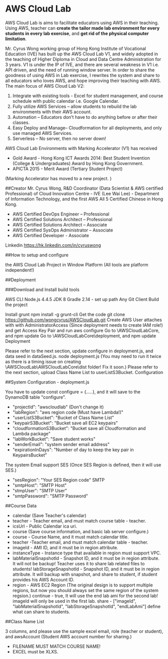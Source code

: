 # AWS Cloud Lab
AWS Cloud Lab is aims to facilitate educators using AWS in their teaching. Using AWS, teacher can **create the tailor made lab environment for every students in every lab exercise**, and **get rid of the physical computer limitation**. 

Mr. Cyrus Wong working group of Hong Kong Institute of Vocational Education (IVE) has built up the AWS Cloud Lab V1, and widely adopted in the teaching of Higher Diploma in Cloud and Data Centre Administration for 3 years. V1 is under the IP of IVE, and there are several weakness in V1 i.e. API driven, and the need of running window server. In order to share the goodness of using AWS in Lab exercise, I   rewrites the system and share to all educators who loves AWS, and hope improving their teaching with AWS.
The main focus of AWS Cloud Lab V2:

1. Integrate with existing tools - Excel for student management, and course schedule with public calendar i.e. Google Calendar.
2. Fully utilize AWS Services – allow students to rebuild the lab environments with their AWS account.
3. Automation – Educators don’t have to do anything before or after their classes.
4. Easy Deploy and Manage– Cloudformation for all deployments, and only use managed AWS Services.
5. Serverless – No server, then no server down!

AWS Cloud Lab Environments with Marking Accelerator (V1) has received 
- Gold Award - Hong Kong ICT Awards 2014: Best Student Invention (College & Undergraduates) Award by Hong Kong Government.
- APICTA 2015 - Merit Award (Tertiary Student Project)

(Marking Accelerator has moved to a new project. )

##Creator
Mr. Cyrus Wong, R&D Coordinator (Data Scientist & AWS certified Professional) of Cloud Innovation Centre - IVE (Lee Wai Lee) - Department of Information Technology, and the first AWS All 5 Certified Chinese in Hong Kong.
- AWS Certified DevOps Engineer – Professional 
- AWS Certified Solutions Architect – Professional
- AWS Certified Solutions Architect – Associate
- AWS Certified SysOps Administrator – Associate
- AWS Certified Developer - Associate

Linkedin 		https://hk.linkedin.com/in/cyruswong


##How to setup and configure

the AWS Cloud Lab Project in Window Platform (All tools are platform independent!)

##Deployment

###Download and Install build tools

AWS CLI
Node.js 4.4.5
JDK 8
Gradle 2.14 - set up path
Any Git Client
Build the project

Install grunt 
npm install -g grunt-cli
Get the code 
git clone https://github.com/wongcyrus/AWSCloudLab.git
Create AWS User attaches with with AdministratorAccess (Since deployment needs to create IAM role!) and get Access Key Pair  and run 
aws configure 
Go to \AWSCloudLabCore, and npm update
Go to \AWSCloudLabCore\deployment, and npm update
Deployment

Please refer to the next section, update configure in deployment.js, and data seed in dataSeed.js.
node deployment.js
(You may need to run it twice as there is a timing issue on creating \AWSCloudLab\AWSCloudLabCore\dist folder! Fix it soon.)
Please refer to the next section, upload Class Name List to userListS3Bucket. 
Configuration

##System Configuration - deployment.js

You have to update const configure = {.....}, and it will save to the DynamoDB table "configure".
- "projectId": "awscloudlab" (Don't change it)
- "labRegion": "aws region code (Must have Lambda!)" 
- "userListS3Bucket": "Bucket of Class Name List" 
- "keypairS3Bucket": "Bucket save all EC2 keypairs"
- "cloudformationS3Bucket": "Bucket save all Cloudformation and Lambda package"
- "labWorkBucket": "Save student works"
- "senderEmail": "system sender email address"
- "expirationInDays": "Number of day to keep the key pair in KeypairsBucket"

The system Email support 
SES (Once SES Region is defined, then it will use SES.)
- "sesRegion": "Your SES Region code"
SMTP
- "smtpHost": "SMTP Host"
- "stmpUser": "SMTP User"
- "smtpPassword": "SMTP Password"


##Course Data

- calendar (Save Teacher's calendar)
- teacher - Teacher email, and must match course table - teacher.
- icsUrl - Public Calendar ica uri.
- course (Save course information, and basic lab server configure.)
- course - Course Name, and it must match calendar title.
- teacher -Teacher email, and must match calendar table - teacher.
- imageId - AMI ID, and it must be in region attribute.
- instanceType - Instance type that available in region must support VPC.
- labMaterialSnapshotId - Snapshot ID, and it must be in region attribute. It will not be backup! Teacher uses it to share lab related files to students!
labStorageSnapshotId - Snapshot ID, and it must be in region attribute. It will backup with snapshot, and share to student, if student provides his AWS Account ID.
- region - AWS EC2 Region (The original design is to support multiple regions, but now you should always set the same region of the system regsion.)
continue - true, It will use the end lab ami for the second lab! imageId will only be used in the first lab.
share - ["imageId", "labMaterialSnapshotId", "labStorageSnapshotId", "endLabAmi"] define what can share to students.

##Class Name List 

3 columns, and please use the sample excel 
email, role (teacher or student), and awsAccount (Student AWS account number for sharing.)

- FILENAME MUST MATCH COURSE NAME!
- EXCEL must be XLXS.
 


